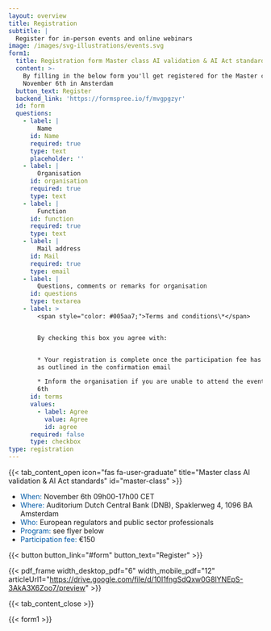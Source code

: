 ```yaml
---
layout: overview
title: Registration
subtitle: |
  Register for in-person events and online webinars
image: /images/svg-illustrations/events.svg
form1:
  title: Registration form Master class AI validation & AI Act standards
  content: >-
    By filling in the below form you'll get registered for the Master class on
    November 6th in Amsterdam
  button_text: Register
  backend_link: 'https://formspree.io/f/mvgpgzyr'
  id: form
  questions:
    - label: |
        Name
      id: Name
      required: true
      type: text
      placeholder: ''
    - label: |
        Organisation
      id: organisation
      required: true
      type: text
    - label: |
        Function
      id: function
      required: true
      type: text
    - label: |
        Mail address
      id: Mail
      required: true
      type: email
    - label: |
        Questions, comments or remarks for organisation
      id: questions
      type: textarea
    - label: >
        <span style="color: #005aa7;">Terms and conditions\*</span>


        By checking this box you agree with:


        * Your registration is complete once the participation fee has been paid
        as outlined in the confirmation email

        * Inform the organisation if you are unable to attend the event November
        6th
      id: terms
      values:
        - label: Agree
          value: Agree
          id: agree
      required: false
      type: checkbox
type: registration
---
```


{{< tab_content_open icon="fas fa-user-graduate" title="Master class AI validation & AI Act standards" id="master-class" >}}

* <span style="color: #005aa7;">When:</span> November 6th 09h00-17h00 CET
* <span style="color: #005aa7;">Where:</span> Auditorium Dutch Central Bank (DNB), Spaklerweg 4, 1096 BA Amsterdam
* <span style="color: #005aa7;">Who:</span> European regulators and public sector professionals
* <span style="color: #005aa7;">Program:</span> see flyer below
* <span style="color: #005aa7;">Participation fee:</span> €150

{{< button button_link="#form" button_text="Register" >}}

{{< pdf_frame width_desktop_pdf="6" width_mobile_pdf="12" articleUrl1="https://drive.google.com/file/d/10I1fngSdQxw0G8lYNEpS-3AkA3X6Zoo7/preview" >}}

{{< tab_content_close >}}

{{< form1 >}}
